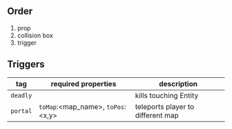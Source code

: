 ## Order
1. prop
2. collision box
3. trigger

## Triggers
| tag        | required properties                         | description                            |
| ---------- | ------------------------------------------- | -------------------------------------- |
| `deadly`   |                                             | kills touching Entity                  |
| `portal`   | `toMap`:<map_name>, `toPos`:<x,y>           | teleports player to different map      |

